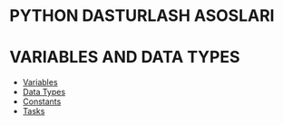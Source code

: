 # PYTHON DASTURLASH ASOSLARI

# VARIABLES AND DATA TYPES

- [Variables](https://github.com/deepcode-academy/Python-Tutorials/blob/main/01-variable/01_variables.md)
- [Data Types](https://github.com/deepcode-academy/Python-Tutorials/blob/main/01-variable/02_data_types.md)
- [Constants](https://github.com/deepcode-academy/Python-Tutorials/blob/main/01-variable/03_constants.md)
- [Tasks](https://github.com/deepcode-academy/Python-Tutorials/blob/main/01-variable/04_tasks.md)